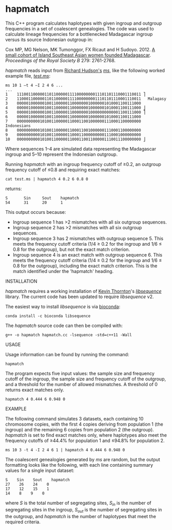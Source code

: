 # hapmatch

This C++ program calculates haplotypes with given ingroup and outgroup frequencies in a set of coalescent genealogies.  The code was used to calculate lineage frequencies for a bottlenecked Madagascar ingroup versus its source Indonesian outgroup in:

Cox MP, MG Nelson, MK Tumonggor, FX Ricaut and H Sudoyo. 2012. [A small cohort of Island Southeast Asian women founded Madagascar](https://doi.org/10.1098/rspb.2012.0012). *Proceedings of the Royal Society B* 279: 2761-2768.

*hapmatch* reads input from [Richard Hudson's](http://home.uchicago.edu/~rhudson1/) [*ms*](http://home.uchicago.edu/%7Erhudson1/source/mksamples.html), like the following worked example file, [*test.ms*](test.ms):

```
ms 10 1 –t 4 –I 2 4 6 ...
...
1    111001100000110110000011110000000011101101110001110011 ⎤
2    110001100000110110000011110000000011101101110001110011   Malagasy
3    000001000000100110000011000000010000001010001100111000 
4    000001000000100110000011000000010000001010001100111000 ⎦
5    000001000000100110000011000000010000000000001100111000 ⎤
6    000001000000100110000011000000010000001010001100111000 
7    000000000010100110000011000110010000001110001100000000   Indonesians
8    000000000010100110000011000110010000001110001100000000 
9    000000000010100110000011000110000000001110001000000000 
10   000000000010100110000011000110011000001110011100000000 ⎦
```

Where sequences 1–4 are simulated data representing the Madagascar ingroup and 5–10 represent the Indonesian outgroup.

Running *hapmatch* with an ingroup frequency cutoff of ≥0.2, an outgroup frequency cutoff of ≤0.8 and requiring exact matches:

```
cat test.ms | hapmatch 4 0.2 6 0.8 0
```

returns:

```
S       Sin     Sout    hapmatch
54      31      20      1
```

This output occurs because:

* Ingroup sequence 1 has >2 mismatches with all six outgroup sequences.
* Ingroup sequence 2 has >2 mismatches with all six outgroup sequences.
* Ingroup sequence 3 has 2 mismatches with outgroup sequence 5. This meets the frequency cutoff criteria (1/4 ≥ 0.2 for the ingroup and 1/6 ≤ 0.8 for the outgroup), but not the exact match criterion.
* Ingroup sequence 4 is an exact match with outgroup sequence 6.  This meets the frequency cutoff criteria (1/4 ≥ 0.2 for the ingroup and 1/6 ≤ 0.8 for the outgroup), including the exact match criterion.  This is the match identified under the 'hapmatch' heading.


INSTALLATION

*hapmatch* requires a working installation of [Kevin Thornton](http://www.molpopgen.org/markdown/krthornt)'s [*libsequence*](https://molpopgen.github.io/libsequence/) library.  The current code has been updated to require *libsequence* v2.

The easiest way to install *libsequence* is via [bioconda](https://bioconda.github.io): 

```
conda install -c bioconda libsequence
```

The *hapmatch* source code can then be compiled with:

```
g++ -o hapmatch hapmatch.cc -lsequence -std=c++11 -Wall
```


USAGE

Usage information can be found by running the command:

```
hapmatch
```

The program expects five input values: the sample size and frequency cutoff of the ingroup, the sample size and frequency cutoff of the outgroup, and a threshold for the number of allowed mismatches.  A threshold of 0 returns exact matches only.

```
hapmatch 4 0.444 6 0.948 0
```


EXAMPLE

The following command simulates 3 datasets, each containing 10 chromosome copies, with the first 4 copies deriving from population 1 (the ingroup) and the remaining 6 copies from population 2 (the outgroup).  *hapmatch* is set to find exact matches only, where haplotypes also meet the frequency cutoffs of ≥44.4% for population 1 and ≤94.8% for population 2.

```
ms 10 3 -t 4 -I 2 4 6 1 | hapmatch 4 0.444 6 0.948 0
```

The coalescent genealogies generated by *ms* are random, but the output formatting looks like the following, with each line containing summary values for a single input dataset:

```
S    Sin    Sout    hapmatch
27    26    24    0
17    12    15    1
14    8    9    0
```
where *S* is the total number of segregating sites, *S<sub>in</sub>* is the number of segregating sites in the ingroup, *S<sub>out</sub>* is the number of segregating sites in the outgroup, and *hapmatch* is the number of haplotypes that meet the required criteria.

